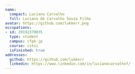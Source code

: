 ```yaml
---
name:
  compact: Luciano Carvalho
  full: Luciano de Carvalho Souza Filho
avatar: https://github.com/lukkerr.png
occupations:
- id: 20192370035
  type: student
  campus: ifpb-jp
  course: cstsi
  isFinished: true
addresses:
  github: https://github.com/lukkerr
  linkedin: https://www.linkedin.com/in/lucianocarvalhof/
---
```

